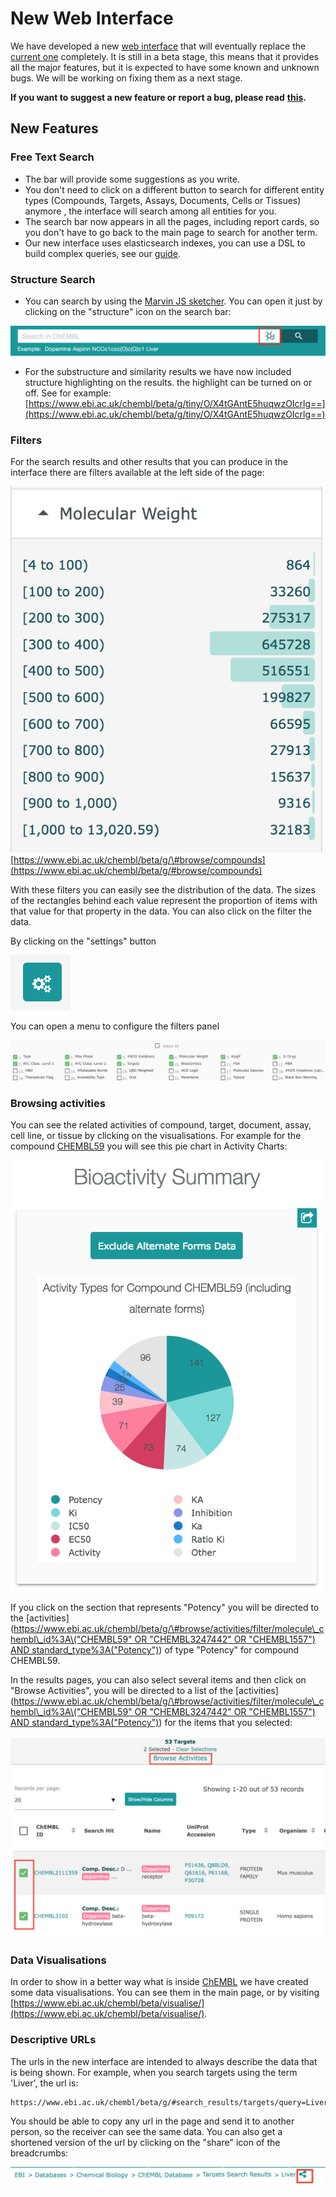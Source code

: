 # New Web Interface

We have developed a new [web interface](https://www.ebi.ac.uk/chembl/beta/) that will eventually replace the [current one](https://www.ebi.ac.uk/chembl/) completely. It is still in a beta stage, this means that it provides all the major features, but it is expected to have some known and unknown bugs. We will be working on fixing them as a next stage.

**If you want to suggest a new feature or report a bug, please read** [**this**](frequently-asked-questions/general-questions.md#how-do-i-report-errors-or-make-suggestions-for-the-interface)**.**

## New Features

### Free Text Search

* The bar will provide some suggestions as you write. 
* You don't need to click on a different button to search for different entity types \(Compounds, Targets, Assays, Documents, Cells or Tissues\) anymore , the interface will search among all entities for you. 
* The search bar now appears in all the pages, including report cards, so you don't have to go back to the main page to search for another term. 
* Our new interface uses elasticsearch indexes, you can use a DSL to build complex queries, see our [guide](searching-guide.md). 

### Structure Search

* You can search by using the [Marvin JS sketcher](https://chemaxon.com/products/marvin-js). You can open it just by clicking on the "structure" icon on the search bar:

![](.gitbook/assets/screen-shot-2018-06-20-at-17.06.11.png)

* For the substructure and similarity results we have now included structure highlighting on the results. the highlight can be turned on or off. See for example: [https://www.ebi.ac.uk/chembl/beta/g/tiny/O/X4tGAntE5huqwzOIcrlg==](https://www.ebi.ac.uk/chembl/beta/g/tiny/O/X4tGAntE5huqwzOIcrlg==) 

### Filters

For the search results and other results that you can produce in the interface there are filters available at the left side of the page:

![](https://github.com/chembl/GLaDOS-docs/raw/master/.gitbook/assets/screen-shot-2018-06-21-at-12.39.37.png) [https://www.ebi.ac.uk/chembl/beta/g/\#browse/compounds](https://www.ebi.ac.uk/chembl/beta/g/#browse/compounds)

With these filters you can easily see the distribution of the data. The sizes of the rectangles behind each value represent the proportion of items with that value for that property in the data. You can also click on the filter the data.

By clicking on the "settings" button

![](https://github.com/chembl/GLaDOS-docs/raw/master/.gitbook/assets/screen-shot-2018-06-21-at-13.35.17.png)

You can open a menu to configure the filters panel

![](.gitbook/assets/screen-shot-2018-06-21-at-13.36.42.png)

### Browsing activities

You can see the related activities of compound, target, document, assay, cell line, or tissue by clicking on the visualisations. For example for the compound [CHEMBL59](https://www.ebi.ac.uk/chembl/beta/compound_report_card/CHEMBL59/) you will see this pie chart in Activity Charts:

![](https://raw.githubusercontent.com/chembl/GLaDOS-docs/master/.gitbook/assets/screen-shot-2018-06-21-at-13.55.55.png)

If you click on the section that represents "Potency" you will be directed to the \[activities\]\([https://www.ebi.ac.uk/chembl/beta/g/\#browse/activities/filter/molecule\_chembl\_id%3A\("CHEMBL59" OR "CHEMBL3247442" OR "CHEMBL1557"\) AND standard\_type%3A\("Potency"\)](https://www.ebi.ac.uk/chembl/beta/g/#browse/activities/filter/molecule_chembl_id%3A%28"CHEMBL59"%20OR%20"CHEMBL3247442"%20OR%20"CHEMBL1557"%29%20AND%20standard_type%3A%28"Potency"%29)\) of type "Potency" for compound CHEMBL59.

In the results pages, you can also select several items and then click on "Browse Activities", you will be directed to a list of the \[activities\]\([https://www.ebi.ac.uk/chembl/beta/g/\#browse/activities/filter/molecule\_chembl\_id%3A\("CHEMBL59" OR "CHEMBL3247442" OR "CHEMBL1557"\) AND standard\_type%3A\("Potency"\)](https://www.ebi.ac.uk/chembl/beta/g/#browse/activities/filter/molecule_chembl_id%3A%28"CHEMBL59"%20OR%20"CHEMBL3247442"%20OR%20"CHEMBL1557"%29%20AND%20standard_type%3A%28"Potency"%29)\) for the items that you selected:

![](.gitbook/assets/screen-shot-2018-06-21-at-14.13.02.png)

### Data Visualisations

In order to show in a better way what is inside [ChEMBL](https://www.ebi.ac.uk/chembl/beta/) we have created some data visualisations. You can see them in the main page, or by visiting [https://www.ebi.ac.uk/chembl/beta/visualise/](https://www.ebi.ac.uk/chembl/beta/visualise/).

### Descriptive URLs

The urls in the new interface are intended to always describe the data that is being shown. For example, when you search targets using the term 'Liver', the url is:

```text
https://www.ebi.ac.uk/chembl/beta/g/#search_results/targets/query=Liver
```

You should be able to copy any url in the page and send it to another person, so the receiver can see the same data. You can also get a shortened version of the url by clicking on the "share" icon of the breadcrumbs:

![](.gitbook/assets/screen-shot-2018-06-26-at-16.35.15.png)

